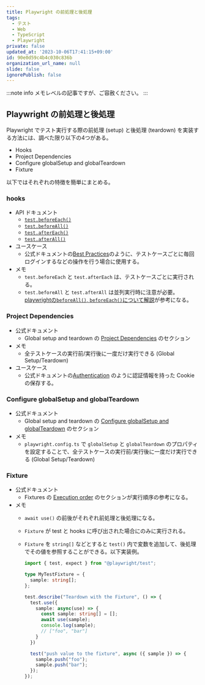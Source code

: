 ```yaml
---
title: Playwright の前処理と後処理
tags:
  - テスト
  - Web
  - TypeScript
  - Playwright
private: false
updated_at: '2023-10-06T17:41:15+09:00'
id: 90e0d59c4b4c030c836b
organization_url_name: null
slide: false
ignorePublish: false
---
```

:::note info
メモレベルの記事ですが、ご容赦ください。
:::

## Playwright の前処理と後処理

Playwright でテスト実行する際の前処理 (setup) と後処理 (teardown) を実装する方法には、調べた限り以下の4つがある。

- Hooks
- Project Dependencies
- Configure globalSetup and globalTeardown
- Fixture

以下ではそれぞれの特徴を簡単にまとめる。

### hooks

- API ドキュメント
  - [`test.beforeEach()`](https://playwright.dev/docs/api/class-test#test-before-each-2)
  - [`test.beforeAll()`](https://playwright.dev/docs/api/class-test#test-before-all-2)
  - [`test.afterEach()`](https://playwright.dev/docs/api/class-test#test-after-each-2)
  - [`test.afterAll()`](https://playwright.dev/docs/api/class-test#test-after-all-2)
- ユースケース
  - 公式ドキュメントの[Best Practices](https://playwright.dev/docs/best-practices#make-tests-as-isolated-as-possible)のように、テストケースごとに毎回ログインするなどの操作を行う場合に使用する。
- メモ
  - `test.beforeEach` と `test.afterEach` は、テストケースごとに実行される。
  - `test.beforeAll` と `test.afterAll` は並列実行時に注意が必要。[playwrightの`beforeAll()`, `beforeEach()`について解説](https://qiita.com/YusukeTagawa/items/f89fb61e1b304700b40a)が参考になる。

### Project Dependencies

- 公式ドキュメント
  - Global setup and teardown の [Project Dependencies](https://playwright.dev/docs/test-global-setup-teardown#project-dependencies) のセクション
- メモ
  - 全テストケースの実行前/実行後に一度だけ実行できる (Global Setup/Teardown)
- ユースケース
  - 公式ドキュメントの[Authentication](https://playwright.dev/docs/auth) のように認証情報を持った Cookie の保存する。

### Configure globalSetup and globalTeardown

- 公式ドキュメント
  - Global setup and teardown の [Configure globalSetup and globalTeardown](https://playwright.dev/docs/test-global-setup-teardown#project-dependencies) のセクション
- メモ
  - `playwright.config.ts` で `globalSetup` と `globalTeardown` のプロパティを設定することで、全テストケースの実行前/実行後に一度だけ実行できる (Global Setup/Teardown)

### Fixture

- 公式ドキュメント
  - Fixtures の [Execution order](https://playwright.dev/docs/next/test-fixtures#execution-order) のセクションが実行順序の参考になる。
- メモ
  - `await use()` の前後がそれぞれ前処理と後処理になる。
  - `Fixture` が test と hooks に呼び出された場合にのみに実行される。
  - `Fixture` を `string[]` などとすると `test()` 内で変数を追加して、後処理でその値を参照することができる。以下実装例。

    ```typescript
    import { test, expect } from "@playwright/test";

    type MyTestFixture = {
      sample: string[];
    };

    test.describe("Teardown with the Fixture", () => {
      test.use({
        sample: async(use) => {
          const sample: string[] = [];
          await use(sample);
          console.log(sample);
          // ["foo", "bar"]
        }
      })

      test("push value to the fixture", async ({ sample }) => {
        sample.push("foo");
        sample.push("bar");
      });
    });
    ```

<!-- zenn article id: bc1a96a3656a59 -->
